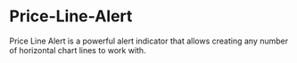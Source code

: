 # Price-Line-Alert
Price Line Alert is a powerful alert indicator that allows creating any number of horizontal chart lines to work with.
